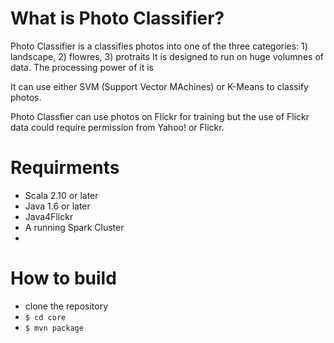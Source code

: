 # What is Photo Classifier?

Photo Classifier is a classifies photos into one of the three categories: 1) landscape, 2) flowres, 3) protraits
It is designed to run on huge volumnes of data. The processing power of it is 

It can use either SVM (Support Vector MAchines) or K-Means to classify photos.

Photo Classfier can use photos on Flickr for training but the use of Flickr data could require permission from Yahoo! or Flickr.

# Requirments

* Scala 2.10 or later
* Java 1.6 or later
* Java4Flickr
* A running Spark Cluster
* 

# How to build

* clone the repository
* `$ cd core`
* `$ mvn package`

